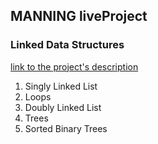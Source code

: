 ## MANNING liveProject


### Linked Data Structures
[link to the project's description](https://www.manning.com/liveproject/linked-data-structures)

1. Singly Linked List
2. Loops
3. Doubly Linked List
4. Trees
5. Sorted Binary Trees